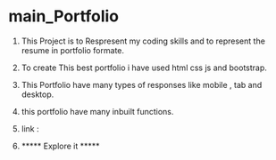 # main_Portfolio
1. This Project is to Respresent my coding skills and to represent the resume in portfolio formate.
2. To create This best portfolio i have used html css js and bootstrap.
3. This Portfolio have many types of responses like mobile , tab and desktop.
4. this portfolio have many inbuilt functions.
5. link :
   
6. ***** Explore it *****
